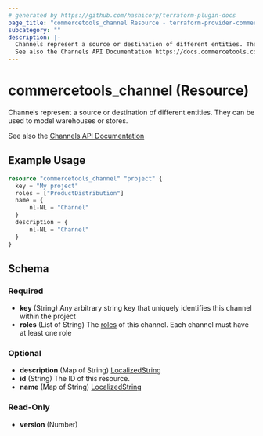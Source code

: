```yaml
---
# generated by https://github.com/hashicorp/terraform-plugin-docs
page_title: "commercetools_channel Resource - terraform-provider-commercetools"
subcategory: ""
description: |-
  Channels represent a source or destination of different entities. They can be used to model warehouses or stores.
  See also the Channels API Documentation https://docs.commercetools.com/api/projects/channels
---
```


# commercetools_channel (Resource)

Channels represent a source or destination of different entities. They can be used to model warehouses or stores.

See also the [Channels API Documentation](https://docs.commercetools.com/api/projects/channels)

## Example Usage

```terraform
resource "commercetools_channel" "project" {
  key = "My project"
  roles = ["ProductDistribution"]
  name = {
      nl-NL = "Channel"
  }
  description = {
      nl-NL = "Channel"
  }
}
```

<!-- schema generated by tfplugindocs -->
## Schema

### Required

- **key** (String) Any arbitrary string key that uniquely identifies this channel within the project
- **roles** (List of String) The [roles](https://docs.commercetools.com/api/projects/channels#channelroleenum) of this channel. Each channel must have at least one role

### Optional

- **description** (Map of String) [LocalizedString](https://docs.commercetools.com/api/types#localizedstring)
- **id** (String) The ID of this resource.
- **name** (Map of String) [LocalizedString](https://docs.commercetools.com/api/types#localizedstring)

### Read-Only

- **version** (Number)


